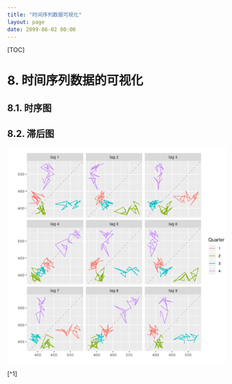 ```yaml
---
title: "时间序列数据可视化"
layout: page
date: 2099-06-02 00:00
---
```


[TOC]

# 8. 时间序列数据的可视化

## 8.1. 时序图

## 8.2. 滞后图

![](../../../../attach/images/2019-10-18-14-57-53.png)






[^1]

